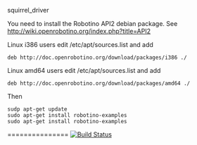 squirrel_driver

You need to install the Robotino API2 debian package. See
http://wiki.openrobotino.org/index.php?title=API2

Linux i386 users edit /etc/apt/sources.list and add
```
deb http://doc.openrobotino.org/download/packages/i386 ./
```

Linux amd64 users edit /etc/apt/sources.list and add
```
deb http://doc.openrobotino.org/download/packages/amd64 ./
```

Then
```
sudp apt-get update
sudo apt-get install robotino-examples
sudo apt-get install robotino-examples
```

===============
[![Build Status](https://magnum.travis-ci.com/squirrel-project/squirrel_driver.svg?token=3yXoCRsCegowgzzpPuqw&branch=hydro_dev)](https://magnum.travis-ci.com/squirrel-project/squirrel_driver)
